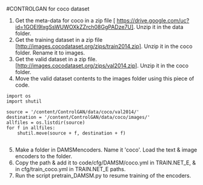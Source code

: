#CONTROLGAN for coco dataset
1. Get the meta-data for coco in a zip file [ https://drive.google.com/uc?id=1GOEl9lxgSsWUWOXkZZrch08GgPADze7U]. Unzip it in the data folder.
2. Get the training dataset in a zip file [http://images.cocodataset.org/zips/train2014.zip]. Unzip it in the coco folder. Rename it to images.
3. Get the valid dataset in a zip file. [http://images.cocodataset.org/zips/val2014.zip]. Unzip it in the coco folder.
4. Move the valid dataset contents to the images folder using this piece of code.
```
import os
import shutil
  
source = '/content/ControlGAN/data/coco/val2014/'
destination = '/content/ControlGAN/data/coco/images/'
allfiles = os.listdir(source)
for f in allfiles:
    shutil.move(source + f, destination + f)
    
```
5. Make a folder in DAMSMencoders. Name it 'coco'. Load the text & image encoders to the folder.
6. Copy the path & add it to code/cfg/DAMSM/coco.yml in TRAIN.NET_E, & in cfg/train_coco.yml in TRAIN.NET_E paths.
7. Run the script pretrain_DAMSM.py to resume training of the encoders.

